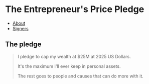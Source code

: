 # The Entrepreneur's Price Pledge

- [About](notes.md)
- [Signers](signers.md)

## The pledge

> I pledge to cap my wealth at $25M at 2025 US Dollars.
>
> It's the maximum I'll ever keep in personal assets.
>
> The rest goes to people and causes that can do more with it.
